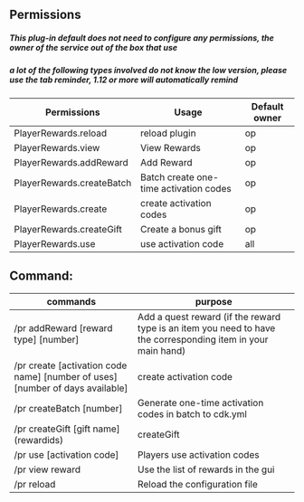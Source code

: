 ## Permissions
##### This plug-in default does not need to configure any permissions, the owner of the service out of the box that use
##### a lot of the following types involved do not know the low version, please use the tab reminder, 1.12 or more will automatically remind
| Permissions               | Usage                                  |  Default owner |
|---------------------------|----------------------------------------|----------------|
| PlayerRewards.reload      | reload plugin                          | op             |
| PlayerRewards.view        | View Rewards                           | op             |
| PlayerRewards.addReward   | Add Reward                             | op             |
| PlayerRewards.createBatch | Batch create one-time activation codes | op             |
| PlayerRewards.create      | create activation codes                | op             |
| PlayerRewards.createGift  | Create a bonus gift                    | op             |
| PlayerRewards.use         | use activation code                    | all            |

## Command:
| commands                                                                      |  purpose                                                                                                     |
|-------------------------------------------------------------------------------|--------------------------------------------------------------------------------------------------------------|
| /pr addReward [reward type] [number]                                          | Add a quest reward (if the reward type is an item you need to have the corresponding item in your main hand) |
| /pr create [activation code name] [number of uses] [number of days available] | create activation code                                                                                       |
| /pr createBatch [number]                                                      | Generate one-time activation codes in batch to cdk.yml                                                       |
| /pr createGift [gift name] (rewardids)                                        | createGift                                                                                                   |
| /pr use [activation code]                                                     | Players use activation codes                                                                                 |
| /pr view reward                                                               | Use the list of rewards in the gui                                                                           |
| /pr reload                                                                    | Reload the configuration file                                                                                |
